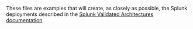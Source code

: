 These files are examples that will create, as closely as possible, the Splunk deployments described in the [Splunk Validated Architectures documentation](https://www.splunk.com/pdfs/technical-briefs/splunk-validated-architectures.pdf
).
